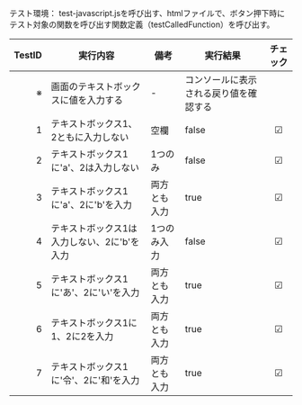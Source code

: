 テスト環境：
test-javascript.jsを呼び出す、htmlファイルで、ボタン押下時にテスト対象の関数を呼び出す関数定義（testCalledFunction）を呼び出す。

|TestID|     実行内容     |   備考   |     実行結果     |チェック|
|-----:|-----------------|----------|-----------------|:------:|
|※|画面のテキストボックスに値を入力する|-|コンソールに表示される戻り値を確認する||
|1|テキストボックス1、2ともに入力しない|空欄|false|☑|
|2|テキストボックス1に'a'、2は入力しない|1つのみ|false|☑|
|3|テキストボックス1に'a'、2に'b'を入力|両方とも入力|true|☑|
|4|テキストボックス1は入力しない、2に'b'を入力|1つのみ入力|false|☑|
|5|テキストボックス1に'あ'、2に'い'を入力|両方とも入力|true|☑|
|6|テキストボックス1に1、2に2を入力|両方とも入力|true|☑|
|7|テキストボックス1に'令'、2に'和'を入力|両方とも入力|true|☑|
